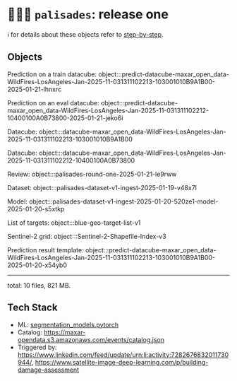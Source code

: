 # 🧑🏽‍🚒 `palisades`: release one

ℹ️ for details about these objects refer to [step-by-step](./step-by-step.md).

## Objects

Prediction on a train datacube: 
object:::predict-datacube-maxar_open_data-WildFires-LosAngeles-Jan-2025-11-031311102213-103001010B9A1B00-2025-01-21-lhnxrc

Prediction on an eval datacube: 
object:::predict-datacube-maxar_open_data-WildFires-LosAngeles-Jan-2025-11-031311102212-10400100A0B73800-2025-01-21-jeko6i

Datacube: 
object:::datacube-maxar_open_data-WildFires-LosAngeles-Jan-2025-11-031311102213-103001010B9A1B00

Datacube: 
object:::datacube-maxar_open_data-WildFires-LosAngeles-Jan-2025-11-031311102212-10400100A0B73800

Review: 
object:::palisades-round-one-2025-01-21-le9rww

Dataset: 
object:::palisades-dataset-v1-ingest-2025-01-19-v48x7l

Model: 
object:::palisades-dataset-v1-ingest-2025-01-20-520ze1-model-2025-01-20-s5xtkp

List of targets: 
object:::blue-geo-target-list-v1

Sentinel-2 grid: 
object:::Sentinel-2-Shapefile-Index-v3

Prediction result template: 
object:::predict-datacube-maxar_open_data-WildFires-LosAngeles-Jan-2025-11-031311102213-103001010B9A1B00-2025-01-20-x54yb0

---

total: 10 files, 821 MB.

## Tech Stack

- ML: [segmentation_models.pytorch](https://github.com/qubvel-org/segmentation_models.pytorch)
- Catalog: https://maxar-opendata.s3.amazonaws.com/events/catalog.json
- Triggered by: https://www.linkedin.com/feed/update/urn:li:activity:7282676832011730944/, https://www.satellite-image-deep-learning.com/p/building-damage-assessment